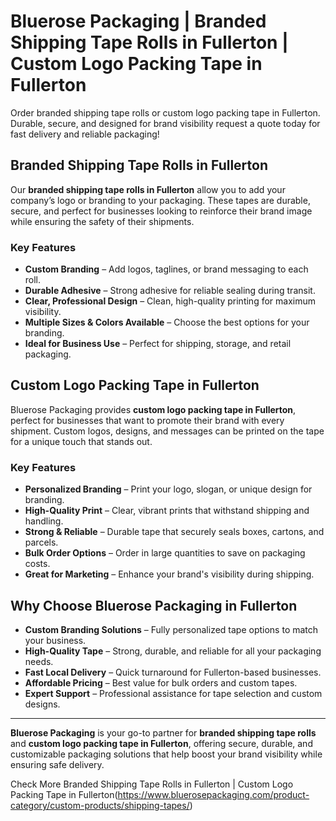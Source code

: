 # Bluerose Packaging | Branded Shipping Tape Rolls in Fullerton | Custom Logo Packing Tape in Fullerton

Order branded shipping tape rolls or custom logo packing tape in Fullerton. Durable, secure, and designed for brand visibility request a quote today for fast delivery and reliable packaging!

## Branded Shipping Tape Rolls in Fullerton

Our **branded shipping tape rolls in Fullerton** allow you to add your company’s logo or branding to your packaging. These tapes are durable, secure, and perfect for businesses looking to reinforce their brand image while ensuring the safety of their shipments.

### Key Features

- **Custom Branding** – Add logos, taglines, or brand messaging to each roll.  
- **Durable Adhesive** – Strong adhesive for reliable sealing during transit.  
- **Clear, Professional Design** – Clean, high-quality printing for maximum visibility.  
- **Multiple Sizes & Colors Available** – Choose the best options for your branding.  
- **Ideal for Business Use** – Perfect for shipping, storage, and retail packaging.  

## Custom Logo Packing Tape in Fullerton

Bluerose Packaging provides **custom logo packing tape in Fullerton**, perfect for businesses that want to promote their brand with every shipment. Custom logos, designs, and messages can be printed on the tape for a unique touch that stands out.

### Key Features

- **Personalized Branding** – Print your logo, slogan, or unique design for branding.  
- **High-Quality Print** – Clear, vibrant prints that withstand shipping and handling.  
- **Strong & Reliable** – Durable tape that securely seals boxes, cartons, and parcels.  
- **Bulk Order Options** – Order in large quantities to save on packaging costs.  
- **Great for Marketing** – Enhance your brand's visibility during shipping.  

## Why Choose Bluerose Packaging in Fullerton

- **Custom Branding Solutions** – Fully personalized tape options to match your business.  
- **High-Quality Tape** – Strong, durable, and reliable for all your packaging needs.  
- **Fast Local Delivery** – Quick turnaround for Fullerton-based businesses.  
- **Affordable Pricing** – Best value for bulk orders and custom tapes.  
- **Expert Support** – Professional assistance for tape selection and custom designs.  

---

**Bluerose Packaging** is your go-to partner for **branded shipping tape rolls** and **custom logo packing tape in Fullerton**, offering secure, durable, and customizable packaging solutions that help boost your brand visibility while ensuring safe delivery.

Check More Branded Shipping Tape Rolls in Fullerton | Custom Logo Packing Tape in Fullerton(https://www.bluerosepackaging.com/product-category/custom-products/shipping-tapes/)

